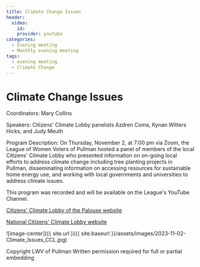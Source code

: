 ```yaml
---
title: Climate Change Issues
header:
  video:
    id: 
    provider: youtube
categories:
  - Evening meeting
  - Monthly evening meeting
tags:
  - evening meeting
  - Climate Change
---
```


# Climate Change Issues

Coordinators: Mary Collins

Speakers:  Citizens' Climate Lobby panelists Azdren Coma, Kynan Witters Hicks, and Judy Meuth

Program Description:  On Thursday, November 2, at 7:00 pm via Zoom, the League of Women Voters of Pullman hosted a panel of members of the local Citizens' Climate Lobby who presented information on on-going local efforts to address climate change including tree planting projects in Pullman, disseminating information on accessing resources for sustainable home energy use, and working with local governments and universities to address climate issues.

This program was recorded and will be available on the League's YouTube Channel.

[Citizens' Climate Lobby of the Palouse website](https://cclpalouse.org)

[National Citizens' Climate Lobby website](https://citizensclimatelobby.org)

![image-center]({{ site.url }}{{ site.baseurl }}/assets/images/2023-11-02-Climate_Issues_CCL.jpg)

Copyright LWV of Pullman
Written permission required for full or partial embedding

<!---change the title to whatever you want the post to be titled
change the ID out to the end of the youtube link https://youtu.be/r61ARK4Qv9c -->

